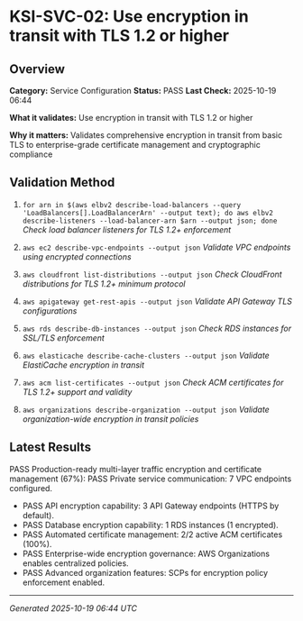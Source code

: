 # KSI-SVC-02: Use encryption in transit with TLS 1.2 or higher

## Overview

**Category:** Service Configuration
**Status:** PASS
**Last Check:** 2025-10-19 06:44

**What it validates:** Use encryption in transit with TLS 1.2 or higher

**Why it matters:** Validates comprehensive encryption in transit from basic TLS to enterprise-grade certificate management and cryptographic compliance

## Validation Method

1. `for arn in $(aws elbv2 describe-load-balancers --query 'LoadBalancers[].LoadBalancerArn' --output text); do aws elbv2 describe-listeners --load-balancer-arn $arn --output json; done`
   *Check load balancer listeners for TLS 1.2+ enforcement*

2. `aws ec2 describe-vpc-endpoints --output json`
   *Validate VPC endpoints using encrypted connections*

3. `aws cloudfront list-distributions --output json`
   *Check CloudFront distributions for TLS 1.2+ minimum protocol*

4. `aws apigateway get-rest-apis --output json`
   *Validate API Gateway TLS configurations*

5. `aws rds describe-db-instances --output json`
   *Check RDS instances for SSL/TLS enforcement*

6. `aws elasticache describe-cache-clusters --output json`
   *Validate ElastiCache encryption in transit*

7. `aws acm list-certificates --output json`
   *Check ACM certificates for TLS 1.2+ support and validity*

8. `aws organizations describe-organization --output json`
   *Validate organization-wide encryption in transit policies*

## Latest Results

PASS Production-ready multi-layer traffic encryption and certificate management (67%): PASS Private service communication: 7 VPC endpoints configured.
- PASS API encryption capability: 3 API Gateway endpoints (HTTPS by default).
- PASS Database encryption capability: 1 RDS instances (1 encrypted).
- PASS Automated certificate management: 2/2 active ACM certificates (100%).
- PASS Enterprise-wide encryption governance: AWS Organizations enables centralized policies.
- PASS Advanced organization features: SCPs for encryption policy enforcement enabled.

---
*Generated 2025-10-19 06:44 UTC*